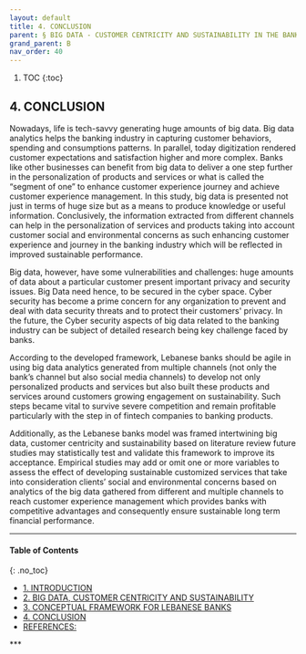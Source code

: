 ```yaml
---
layout: default
title: 4. CONCLUSION
parent: § BIG DATA - CUSTOMER CENTRICITY AND SUSTAINABILITY IN THE BANKING INDUSTRY  
grand_parent: B 
nav_order: 40 
---
```

<style>
.dont-break-out {
  /* These are technically the same, but use both */
  overflow-wrap: break-word;
  word-wrap: break-word;

     -ms-word-break: break-all;
  /* This is the dangerous one in WebKit, as it breaks things wherever */
  word-break: break-all;
  /* Instead use this non-standard one: */
  word-break: break-word;
}

.youtube-container {
    position: relative;
    width: 100%;
    height: 0;
    padding-bottom: 56.25%;
}
.youtube-video {
    position: absolute;
    top: 0;
    left: 0;
    width: 100%;
    height: 100%;
}

</style>

<div class="dont-break-out" markdown="1">

1. TOC
{:toc}

## 4. CONCLUSION
Nowadays, life is tech-savvy generating huge amounts of big data. Big data analytics helps the banking industry in capturing customer behaviors, spending and consumptions patterns. In parallel, today digitization rendered customer expectations and satisfaction higher and more complex. Banks like other businesses can benefit from big data to deliver a one step further in the personalization of products and services or what is called the “segment of one” to enhance customer experience journey and achieve customer experience management. In this study, big data is presented not just in terms of huge size but as a means to produce knowledge or useful information. Conclusively, the information extracted from different channels can help in the personalization of services and products taking into account customer social and environmental concerns as such enhancing customer experience and journey in the banking industry which will be reflected in improved sustainable performance.

Big data, however, have some vulnerabilities and challenges: huge amounts of data about a particular customer present important privacy and security issues. Big Data need hence, to be secured in the cyber space. Cyber security has become a prime concern for any organization to prevent and deal with data security threats and to protect their customers' privacy. In the future, the Cyber security aspects of big data related to the banking industry can be subject of detailed research being key challenge faced by banks.

According to the developed framework, Lebanese banks should be agile in using big data analytics generated from multiple channels (not only the bank’s channel but also social media channels) to develop not only personalized products and services but also built these products and services around customers growing engagement on sustainability. Such steps became vital to survive severe competition and remain profitable particularly with the step in of fintech companies to banking products.

Additionally, as the Lebanese banks model was framed intertwining big data, customer centricity and sustainability based on literature review future studies may statistically test and validate this framework to improve its acceptance. Empirical studies may add or omit one or more variables to assess the effect of developing sustainable customized services that take into consideration clients’ social and environmental concerns based on analytics of the big data gathered from different and multiple channels to reach customer experience management which provides banks with competitive advantages and consequently ensure sustainable long term financial performance.

***

#### Table of Contents
{: .no_toc}

<ul><li> <a href="/docs/B/BIG-DATA-CUSTOMER-CENTRICITY-AND-SUSTAINABILITY-IN-THE-BANKING-INDUSTRY-1/">
1. INTRODUCTION</a></li><li> <a href="/docs/B/BIG-DATA-CUSTOMER-CENTRICITY-AND-SUSTAINABILITY-IN-THE-BANKING-INDUSTRY-2/">
2. BIG DATA, CUSTOMER CENTRICITY AND SUSTAINABILITY</a></li><li> <a href="/docs/B/BIG-DATA-CUSTOMER-CENTRICITY-AND-SUSTAINABILITY-IN-THE-BANKING-INDUSTRY-3/">
3. CONCEPTUAL FRAMEWORK FOR LEBANESE BANKS</a></li><li> <a href="/docs/B/BIG-DATA-CUSTOMER-CENTRICITY-AND-SUSTAINABILITY-IN-THE-BANKING-INDUSTRY-4/">
4. CONCLUSION</a></li><li> <a href="/docs/B/BIG-DATA-CUSTOMER-CENTRICITY-AND-SUSTAINABILITY-IN-THE-BANKING-INDUSTRY-5/">
REFERENCES:</a></li></ul>
***

</div>

